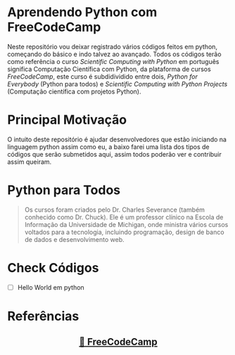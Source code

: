 # Aprendendo Python com FreeCodeCamp

Neste repositório vou deixar registrado vários códigos feitos em python, começando do básico e indo talvez ao avançado. Todos os códigos terão como referência o curso _Scientific Computing with Python_ em português significa Computação Científica com Python, da plataforma de cursos *FreeCodeCamp*, este curso é subdidividido entre dois, *Python for Everybody* (Python para todos) e _Scientific Computing with Python Projects_ (Computação científica com projetos Python).

# Principal Motivação

O intuito deste repositório é ajudar desenvolvedores que estão iniciando na linguagem python assim como eu, a baixo farei uma lista dos tipos de códigos que serão submetidos aqui, assim todos poderão ver e contribuir assim queiram.

# Python para Todos

>Os cursos foram criados pelo Dr. Charles Severance (também conhecido como Dr. Chuck). Ele é um professor clínico na Escola de Informação da Universidade de Michigan, onde ministra vários cursos voltados para a tecnologia, incluindo programação, design de banco de dados e desenvolvimento web.

# Check Códigos
- [ ] Hello World em python



# Referências 
<h2 align="center">
  <a href=https://www.freecodecamp.org/learn>🔗 FreeCodeCamp</a>
</h2>

